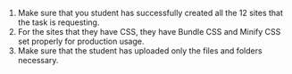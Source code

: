 1. Make sure that you student has successfully created all the 12 sites that the task is requesting.
2. For the sites that they have CSS, they have Bundle CSS and Minify CSS set properly for production usage.
3. Make sure that the student has uploaded only the files and folders necessary.


